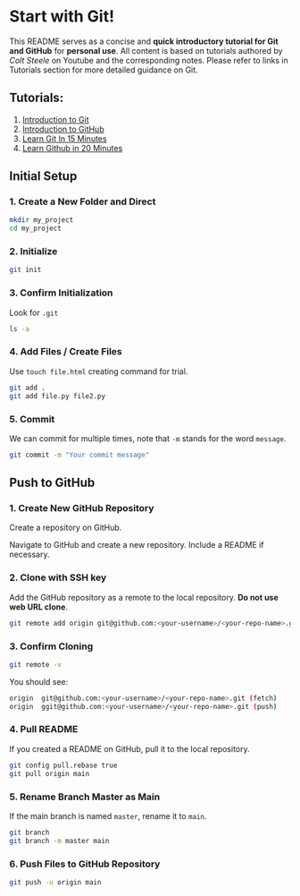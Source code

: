 # Start with Git!
This README serves as a concise and **quick introductory tutorial for Git and GitHub** for **personal use**. All content is based on tutorials authored by *Colt Steele* on Youtube and the corresponding notes. Please refer to links in Tutorials section for more detailed guidance on Git.

## Tutorials:
1. [Introduction to Git](https://videotutorials.notion.site/Introduction-to-Git-ac396a0697704709a12b6a0e545db049#e0920693bebe4ffd94e973d60bd3f6b4)
2. [Introduction to GitHub](https://videotutorials.notion.site/Introduction-to-GitHub-202af6f64bbd4299b15f238dcd09d2a7)
3. [Learn Git In 15 Minutes](https://www.youtube.com/watch?v=USjZcfj8yxE)
4. [Learn Github in 20 Minutes](https://www.youtube.com/watch?v=nhNq2kIvi9s)

## Initial Setup

### 1. Create a New Folder and Direct
```bash
mkdir my_project
cd my_project
```

### 2. Initialize
```bash
git init
```

### 3. Confirm Initialization
Look for `.git`
```bash
ls -a
```

### 4. Add Files / Create Files
Use `touch file.html` creating command for trial.
```bash
git add .
git add file.py file2.py
```

### 5. Commit 
We can commit for multiple times, note that `-m` stands for the word `message`.
```bash
git commit -m "Your commit message"
```

## Push to GitHub

### 1. Create New GitHub Repository
Create a repository on GitHub. 

Navigate to GitHub and create a new repository. Include a README if necessary.

### 2. Clone with SSH key
Add the GitHub repository as a remote to the local repository. **Do not use web URL clone**.
```bash
git remote add origin git@github.com:<your-username>/<your-repo-name>.git
```

### 3. Confirm Cloning
```bash
git remote -v
```

You should see:
```bash 
origin	git@github.com:<your-username>/<your-repo-name>.git (fetch)
origin	ggit@github.com:<your-username>/<your-repo-name>.git (push)
```

### 4. Pull README 
If you created a README on GitHub, pull it to the local repository.
```bash
git config pull.rebase true
git pull origin main
```

### 5. Rename Branch Master as Main
If the main branch is named `master`, rename it to `main`.

```bash
git branch
git branch -m master main
```

### 6. Push Files to GitHub Repository
```bash
git push -u origin main
```
